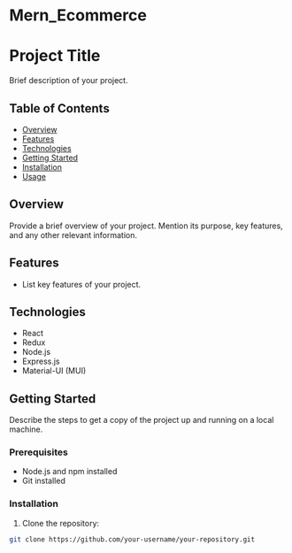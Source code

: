 # Mern_Ecommerce
# Project Title

Brief description of your project.

## Table of Contents

- [Overview](#overview)
- [Features](#features)
- [Technologies](#technologies)
- [Getting Started](#getting-started)
- [Installation](#installation)
- [Usage](#usage)

## Overview

Provide a brief overview of your project. Mention its purpose, key features, and any other relevant information.

## Features

- List key features of your project.

## Technologies

- React
- Redux
- Node.js
- Express.js
- Material-UI (MUI)

## Getting Started

Describe the steps to get a copy of the project up and running on a local machine.

### Prerequisites

- Node.js and npm installed
- Git installed

### Installation

1. Clone the repository:

```bash
git clone https://github.com/your-username/your-repository.git

